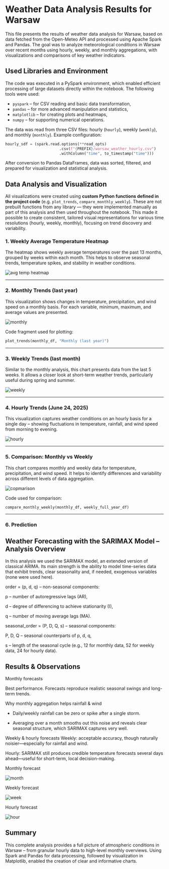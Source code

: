 # Weather Data Analysis Results for Warsaw

This file presents the results of weather data analysis for Warsaw, based on data fetched from the Open-Meteo API and processed using Apache Spark and Pandas. The goal was to analyze meteorological conditions in Warsaw over recent months using hourly, weekly, and monthly aggregations, with visualizations and comparisons of key weather indicators.

## Used Libraries and Environment

The code was executed in a PySpark environment, which enabled efficient processing of large datasets directly within the notebook. The following tools were used:
- `pyspark` – for CSV reading and basic data transformation,
- `pandas` – for more advanced manipulation and statistics,
- `matplotlib` – for creating plots and heatmaps,
- `numpy` – for supporting numerical operations.

The data was read from three CSV files: hourly (`hourly`), weekly (`weekly`), and monthly (`monthly`). Example configuration:

```python
hourly_sdf = (spark.read.options(**read_opts)
                        .csv(f"{PREFIX}/warsaw_weather_hourly.csv")
                        .withColumn("time", to_timestamp("time")))
```

After conversion to Pandas DataFrames, data was sorted, filtered, and prepared for visualization and statistical analysis.

## Data Analysis and Visualization

All visualizations were created using **custom Python functions defined in the project code** (e.g. `plot_trends`, `compare_monthly_weekly`). These are not prebuilt functions from any library — they were implemented manually as part of this analysis and then used throughout the notebook. This made it possible to create consistent, tailored visual representations for various time resolutions (hourly, weekly, monthly), focusing on trend discovery and variability.

### 1. Weekly Average Temperature Heatmap

The heatmap shows weekly average temperatures over the past 13 months, grouped by weeks within each month. This helps to observe seasonal trends, temperature spikes, and stability in weather conditions.

![avg temp heatmap](./images/heatmap.png)

---

### 2. Monthly Trends (last year)

This visualization shows changes in temperature, precipitation, and wind speed on a monthly basis. For each variable, minimum, maximum, and average values are presented.

![monthly](./images/monthl.png)

Code fragment used for plotting:

```python
plot_trends(monthly_df, "Monthly (last year)")
```

---

### 3. Weekly Trends (last month)

Similar to the monthly analysis, this chart presents data from the last 5 weeks. It allows a closer look at short-term weather trends, particularly useful during spring and summer.

![weekly](./images/weekly.png)

---

### 4. Hourly Trends (June 24, 2025)

This visualization captures weather conditions on an hourly basis for a single day – showing fluctuations in temperature, rainfall, and wind speed from morning to evening.

![hourly](./images/hourly.png)

---

### 5. Comparison: Monthly vs Weekly

This chart compares monthly and weekly data for temperature, precipitation, and wind speed. It helps to identify differences and variability across different levels of data aggregation.

![copmarison](./images/copmarison.png)

Code used for comparison:

```python
compare_monthly_weekly(monthly_df, weekly_full_year_df)
```

---

### 6. Prediction

## Weather Forecasting with the SARIMAX Model – Analysis Overview
In this analysis we used the SARIMAX model, an extended version of classical ARIMA.
Its main strength is the ability to model time-series data that exhibit trends, clear seasonality and, if needed, exogenous variables (none were used here).

order = (p, d, q) – non-seasonal components:

p – number of autoregressive lags (AR),

d – degree of differencing to achieve stationarity (I),

q – number of moving average lags (MA).

seasonal_order = (P, D, Q, s) – seasonal components:

P, D, Q – seasonal counterparts of p, d, q,

s – length of the seasonal cycle (e.g., 12 for monthly data, 52 for weekly data, 24 for hourly data).

## Results & Observations
Monthly forecasts

Best performance. Forecasts reproduce realistic seasonal swings and long-term trends.

Why monthly aggregation helps rainfall & wind

- Daily/weekly rainfall can be zero or spike after a single storm.

- Averaging over a month smooths out this noise and reveals clear seasonal structure, which SARIMAX captures very well.

Weekly & hourly forecasts
Weekly: acceptable accuracy, though naturally noisier—especially for rainfall and wind.

Hourly: SARIMAX still produces credible temperature forecasts several days ahead—useful for short-term, local decision-making.

Monthly forecast

![month](./images/plot_w.png)

Weekly forecast

![week](./images/plot_weekly.png)

Hourly forecast

![hour](./images/plot_hourly.png)

## Summary

This complete analysis provides a full picture of atmospheric conditions in Warsaw – from granular hourly data to high-level monthly overviews. Using Spark and Pandas for data processing, followed by visualization in Matplotlib, enabled the creation of clear and informative charts.
